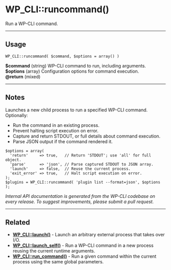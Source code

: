 # WP_CLI::runcommand()

Run a WP-CLI command.

***

## Usage

    WP_CLI::runcommand( $command, $options = array() )

<div>
<strong>$command</strong> (string) WP-CLI command to run, including arguments.<br />
<strong>$options</strong> (array) Configuration options for command execution.<br />
<strong>@return</strong> (mixed) <br />
</div>


***

## Notes

Launches a new child process to run a specified WP-CLI command.
Optionally:

* Run the command in an existing process.
* Prevent halting script execution on error.
* Capture and return STDOUT, or full details about command execution.
* Parse JSON output if the command rendered it.

```
$options = array(
  'return'     => true,   // Return 'STDOUT'; use 'all' for full object.
  'parse'      => 'json', // Parse captured STDOUT to JSON array.
  'launch'     => false,  // Reuse the current process.
  'exit_error' => true,   // Halt script execution on error.
);
$plugins = WP_CLI::runcommand( 'plugin list --format=json', $options );
```


*Internal API documentation is generated from the WP-CLI codebase on every release. To suggest improvements, please submit a pull request.*


***

## Related

<ul>



<li><strong><a href="https://make.wordpress.org/cli/handbook/internal-api/wp-cli-launch/">WP_CLI::launch()</a></strong> - Launch an arbitrary external process that takes over I/O.</li>


<li><strong><a href="https://make.wordpress.org/cli/handbook/internal-api/wp-cli-launch-self/">WP_CLI::launch_self()</a></strong> - Run a WP-CLI command in a new process reusing the current runtime arguments.</li>


<li><strong><a href="https://make.wordpress.org/cli/handbook/internal-api/wp-cli-run-command/">WP_CLI::run_command()</a></strong> - Run a given command within the current process using the same global parameters.</li>



</ul>



